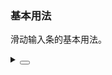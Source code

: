 ### 基本用法

滑动输入条的基本用法。

<div class="cell-demo vp-raw">
  <yc-slider
    :default-value="50"
    :style="{ width: '200px' }" />
</div>

<details>
<summary>
 <button class="code-btn"  >
    <icon-code />
 </button>
</summary>

```vue
<template>
  <yc-slider
    :default-value="50"
    :style="{ width: '200px' }" />
</template>
```

</details>
